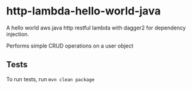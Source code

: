 # http-lambda-hello-world-java

A hello world aws java http restful lambda with dagger2 for dependency injection.

Performs simple CRUD operations on a user object 

## Tests
To run tests, run ```mvn clean package```
